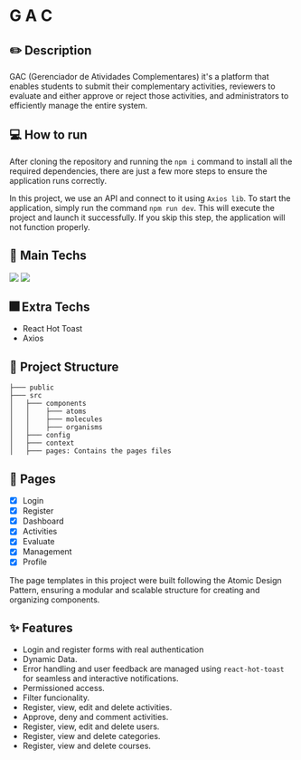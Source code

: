 # G A C

## :pencil2: Description

GAC (Gerenciador de Atividades Complementares) it's a platform that enables students to submit their complementary activities, reviewers to evaluate and either approve or reject those activities, and administrators to efficiently manage the entire system.

## :computer: How to run

After cloning the repository and running the `npm i` command to install all the required dependencies, there are just a few more steps to ensure the application runs correctly.

In this project, we use an API and connect to it using `Axios lib`. To start the application, simply run the command `npm run dev`. This will execute the project and launch it successfully. If you skip this step, the application will not function properly.

## :iphone: Main Techs

<div style="display: inline-block">
   <img src="https://img.shields.io/badge/React-20232A?style=for-the-badge&logo=react&logoColor=61DAFB" />
   <img src="https://img.shields.io/badge/styled--components-DB7093?style=for-the-badge&logo=styled-components&logoColor=white" />
</div>

## :fireworks: Extra Techs

- React Hot Toast
- Axios

## :file_folder: Project Structure

```
├─── public
├─── src
│   ├─── components
│   │    ├─── atoms
│   │    ├─── molecules
│   │    ├─── organisms
│   ├─── config
│   ├─── context
│   ├─── pages: Contains the pages files
```

## :page_facing_up: Pages

- [x] Login
- [x] Register
- [x] Dashboard
- [x] Activities
- [x] Evaluate
- [x] Management
- [x] Profile

The page templates in this project were built following the Atomic Design Pattern, ensuring a modular and scalable structure for creating and organizing components.

## :sparkles: Features

- Login and register forms with real authentication
- Dynamic Data.
- Error handling and user feedback are managed using `react-hot-toast` for seamless and interactive notifications.
- Permissioned access.
- Filter funcionality.
- Register, view, edit and delete activities.
- Approve, deny and comment activities.
- Register, view, edit and delete users.
- Register, view and delete categories.
- Register, view and delete courses.
